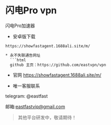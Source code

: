 # 闪电Pro vpn
闪电Pro加速器

* 安卓版下载
```html
https://showfastagent.1688ali.site/m/

* 永不失联通告网址
  ```html
  github 主页：https://github.com/eastvpn/vpn
  ```
* 官网
https://showfastagent.1688ali.site/m/

* 唯一客服联系

telegram: @eastfast

邮箱:eastfastvip@gmail.com

> 其他平台研发中，敬请期待！
